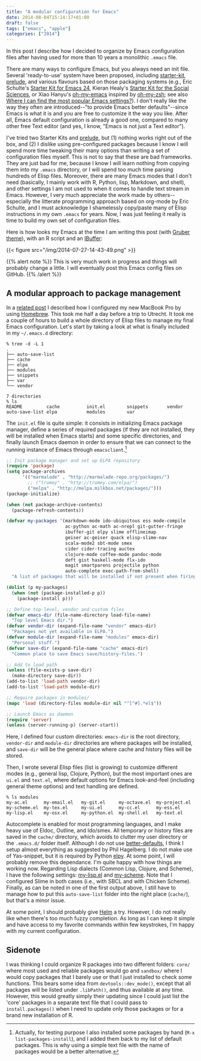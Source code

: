 ```yaml
---
title: "A modular configuration for Emacs"
date: 2014-08-04T15:14:17+01:00
draft: false
tags: ["emacs", "apple"]
categories: ["2014"]
---
```


In this post I describe how I decided to organize by Emacs configuration files after having used for more than 10 years a monolithic `.emacs` file.

There are many ways to configure Emacs, but you always need an init file. Several 'ready-to-use' system have been proposed, including [starter-kit](https://github.com/technomancy/emacs-starter-kit), [prelude](https://github.com/bbatsov/prelude), and various flavours based on those packaging systems (e.g., Eric Schulte's [Starter Kit for Emacs 24](https://github.com/eschulte/emacs24-starter-kit), Kieran Healy's [Starter Kit for the Social Sciences](http://kieranhealy.org/resources/emacs-starter-kit/), or Xiao Hanyu's [oh-my-emacs](https://github.com/xiaohanyu/oh-my-emacs) inspired by [oh-my-zsh](https://github.com/robbyrussell/oh-my-zsh); see also [Where I can find the most popular Emacs settings?](http://goo.gl/QLpbuU)). I don't really like the way they often are introduced--"to provide Emacs better defaults"--since Emacs is what it is and you are free to customize it the way you like. After all, Emacs default configuration is already a good one, compared to many other free Text editor (and yes, I know, "Emacs is not just a Text editor").

I've tried two Starter Kits and [prelude](https://github.com/bbatsov/prelude), but (1) nothing works right out of the box, and (2) I dislike using pre-configured packages because I know I will spend more time tweaking their many options than writing a set of configuration files myself. This is not to say that these are bad frameworks. They are just bad for me, because I know I will learn nothing from copying them into my `.emacs` directory, or I will spend too much time parsing hundreds of Elisp files. Moreover, there are many Emacs modes that I don't need (basically, I mainly work with R, Python, lisp, Markdown, and shell), and other settings I am not used to when it comes to handle text stream in Emacs. However, I very much appreciate the work made by others--especially the litterate programming approach based on org-mode by Eric Schulte, and I must acknowledge I shamelessly copy/paste many of Elisp instructions in my own `.emacs` for years. Now, I was just feeling it really is time to build my own set of configuration files.

Here is how looks my Emacs at the time I am writing this post (with [Gruber theme](https://github.com/rexim/gruber-darker-theme)), with an R script and an [IBuffer](http://www.emacswiki.org/emacs/IbufferMode):

{{< figure src="/img/2014-07-27-14-43-49.png" >}}

{{% alert note %}}
This is very much work in progress and things will probably change a little. I will eventually post this Emacs config files on GitHub.
{{% /alert %}}

## A modular approach to package management

In a [related post](/post/os-x-mavericks) I described how I configured my new MacBook Pro by using [Homebrew](http://brew.sh). This took me half a day before a trip to Utrecht. It took me a couple of hours to build a whole directory of Elisp files to manage my final Emacs configuration. Let's start by taking a look at what is finally included in my `~/.emacs.d` directory:

```
% tree -d -L 1
.
├── auto-save-list
├── cache
├── elpa
├── modules
├── snippets
├── var
└── vendor

7 directories
% ls 
README         cache          init.el        snippets       vendor
auto-save-list elpa           modules        var
```

The `init.el` file is quite simple: it consists in initializing Emacs package manager, define a series of required packages (if they are not installed, they will be installed when Emacs starts) and some specific directories, and finally launch Emacs daemon in order to ensure that we can connect to the running instance of Emacs through `emacsclient`.[^1]

```lisp
;; Init package manager and set up ELPA repository
(require 'package)
(setq package-archives
      '(("marmalade" . "http://marmalade-repo.org/packages/")
        ;; ("tromey" . "http://tromey.com/elpa/")
        ("melpa" . "http://melpa.milkbox.net/packages/")))
(package-initialize)

(when (not package-archive-contents)
  (package-refresh-contents))

(defvar my-packages '(markdown-mode ido-ubiquitous ess mode-compile
                      ac-python ac-math ac-nrepl git-gutter-fringe
                      ibuffer-git elpy slime offlineimap
                      geiser ac-geiser quack elisp-slime-nav
                      scala-mode2 sbt-mode smex
                      cider cider-tracing auctex
                      clojure-mode coffee-mode pandoc-mode
                      deft gist haskell-mode flx-ido
                      magit smartparens projectile python
                      auto-complete exec-path-from-shell)
  "A list of packages that will be installed if not present when firing Emacs")

(dolist (p my-packages)
  (when (not (package-installed-p p))
    (package-install p)))

;; Define top-level, vendor and custom files
(defvar emacs-dir (file-name-directory load-file-name)
  "Top level Emacs dir.")
(defvar vendor-dir (expand-file-name "vendor" emacs-dir)
  "Packages not yet available in ELPA.")
(defvar module-dir (expand-file-name "modules" emacs-dir)
  "Personal stuff.")
(defvar save-dir (expand-file-name "cache" emacs-dir)
  "Common place to save Emacs save/history-files.")

;; Add to load path
(unless (file-exists-p save-dir)
  (make-directory save-dir))
(add-to-list 'load-path vendor-dir)
(add-to-list 'load-path module-dir)

;; Require packages in modules/
(mapc 'load (directory-files module-dir nil "^[^#].*el$"))

;; Launch Emacs as daemon
(require 'server)
(unless (server-running-p) (server-start))
```

Here, I defined four custom directories: `emacs-dir` is the root directory, `vendor-dir` and `module-dir` directories are where packages will be installed, and `save-dir` will be the general place where cache and history files will be stored.

Then, I wrote several Elisp files (list is growing) to customize different modes (e.g., general lisp, Clojure, Python), but the most important ones are `ui.el` and `text.el`, where default options for Emacs look-and-feel (including general theme options) and text handling are defined.

```
% ls modules
my-ac.el      my-email.el   my-git.el     my-octave.el  my-project.el 
my-scheme.el  my-tex.el     my-ui.el      my-cc.el      my-ess.el
my-lisp.el    my-osx.el     my-python.el  my-shell.el   my-text.el
```

Autocomplete is enabled for most programming languages, and I make heavy use of Eldoc, Outline, and Ido/smex. All temporary or history files are saved in the `cache/` directory, which avoids to clutter my user directory or the `.emacs.d/` folder itself. Although I do not use [better-defaults](https://github.com/technomancy/better-defaults), I think I setup almost everything as suggested by Phil Hagelberg. I do not make use of Yas-snippet, but it is required by Python [elpy](https://github.com/jorgenschaefer/elpy/). At some point, I will probably remove this dependance. I'm quite happy with how things are working now. Regarding Lisp dialects (Common Lisp, Clojure, and Scheme), I have the following settings:  [my-lisp.el](/pub/my-lisp.el) and [my-scheme](/pub/my-scheme.el). Note that I configured Slime in both cases (i.e., with SBCL and with Chicken Scheme). Finally, as can be noted in one of the first output above, I still have to manage how to put this `auto-save-list` folder into the right place (`cache/`), but that's a minor issue.


At some point, I should probably give [Helm](http://tuhdo.github.io/helm-intro.html) a try. However, I do not really like when there's too much fuzzy completion. As long as I can keep it simple and have access to my favorite commands within few keystrokes, I'm happy with my current configuration.


## Sidenote

I was thinking I could organize R packages into two different folders: `core/` where most used and reliable packages would go and `sandbox/` where I would copy packages that I barely use or that I just installed to check some functions. This bears some idea from `devtools::dev_mode()`, except that all packages will be listed under `.libPath()`, and thus available at any time. However, this would greatly simply their updating since I could just list the 'core' packages in a separate text file that I could pass to `install.packages()` when I need to update only those packages or for a brand new installation of R.


[^1]: Actually, for testing purpose I also installed some packages by hand (`M-x list-packages-install`), and I added them back to my list of default packages. This is why using a simple text file with the name of packages would be a better alternative.

